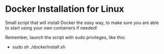 # Docker Installation for Linux

Small script that will install Docker the easy way, to make sure you are able to start using your own containers if needed!

Remember, launch the script with sudo privileges, like this:

* sudo sh ./dockerInstall.sh
